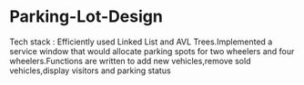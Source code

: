 # Parking-Lot-Design
Tech stack : Efficiently used Linked List and AVL Trees.Implemented a service window that would allocate parking spots for two wheelers and four wheelers.Functions are written to add new vehicles,remove sold vehicles,display visitors and parking status
